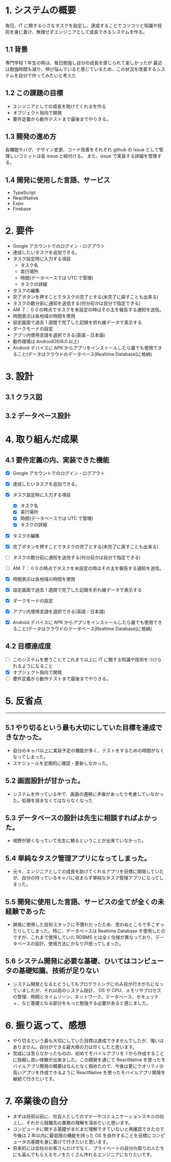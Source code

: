 # 1. システムの概要

毎日、IT に関する小さなタスクを設定し、達成することでコツコツと知識や技術を身に着け、無理せずエンジニアとして成長できるシステムを作る。

## 1.1 背景

専門学校 1 年生の時は、毎日勉強し自分の成長を感じられて楽しかったが 最近は勉強時間も減り、伸び悩んでいると感じているため、この状況を改善するシステムを自分で作ってみたいと考えた

## 1.2 この課題の目標

- エンジニアとしての成長を助けてくれるを作る
- オブジェクト指向で開発
- 要件定義から動作テストまで最後までやりきる。

## 1.3 開発の進め方

各機能やバグ、デザイン変更、コード改善をそれぞれ github の issue として管理しいコミットは各 issue と紐付ける。
また、issue で実装する詳細を管理する。

## 1.4 開発に使用した言語、サービス

- TypeScript
- ReactNative
- Expo
- Firebase

# 2. 要件

- Google アカウントでのログイン・ログアウト
- 達成したいタスクを追加できる。
- タスク設定時に入力する項目
  - タスク名
  - 実行場所
  - 時間(データベースでは UTC で管理)
  - タスクの詳細
- タスクの編集
- 完了ボタンを押すことでタスクの完了とする(未完了に戻すことも出来る)
- タスクの数分前に通知を送信する(何分前かは自分で指定できる)
- AM ７：００の時点でタスクを未設定の時はその主を報告する通知を送信。
- 時間表示は各地域の時間を使用
- 設定画面で過去 1 週間で完了した記録を折れ線データで表示する
- ダークモードの設定
- アプリ内使用言語を選択できる(英語・日本語)
- 動作環境は AndroidOS(6.0 以上)
- Android デバイスに APK からアプリをインストールしたら誰でも使用できること(データはクラウドのデータベース[Realtime Database]に格納)

# 3. 設計

## 3.1 クラス図

## 3.2 データベース設計

# 4. 取り組んだ成果

## 4.1 要件定義の内、実装できた機能

- [x] Google アカウントでのログイン・ログアウト

- [x] 達成したいタスクを追加できる。
- [x] タスク設定時に入力する項目
  - [x] タスク名
  - [x] 実行場所
  - [x] 時間(データベースでは UTC で管理)
  - [x] タスクの詳細
- [x] タスクの編集
- [x] 完了ボタンを押すことでタスクの完了とする(未完了に戻すことも出来る)
- [ ] タスクの数分前に通知を送信する(何分前かは自分で指定できる)
- [ ] AM ７：００の時点でタスクを未設定の時はその主を報告する通知を送信。
- [x] 時間表示は各地域の時間を使用
- [x] 設定画面で過去 1 週間で完了した記録を折れ線データで表示する
- [x] ダークモードの設定
- [x] アプリ内使用言語を選択できる(英語・日本語)
- [x] Android デバイスに APK からアプリをインストールしたら誰でも使用できること(データはクラウドのデータベース[Realtime Database]に格納)

## 4.2 目標達成度

- [ ] このシステムを使うことでこれまで以上に IT に関する知識や技術をつけられるようになること
- [x] オブジェクト指向で開発
- [ ] 要件定義から動作テストまで最後までやりきる。

# 5. 反省点

---

## 5.1 やり切るという最も大切にしていた目標を達成できなかった。

- 自分のキャパ以上に実装予定の機能が多く、テストをするための時間がなくなってしまった。
- スケジュールを定期的に確認・更新しなかった。

## 5.2 画面設計が甘かった。

- システムを作っている中で、画面の遷移に矛盾があったり考慮していなかった。処理を挟まなくてはならなくなった

## 5.3 データベースの設計は先生に相談すればよかった。

- 視野が狭くなっていて先生に頼るということが出来ていなかった。

## 5.4 単純なタスク管理アプリになってしまった。

- 元々、エンジニアとしての成長を助けてくれるアプリを目標に開発していたが、自分の持っているキャパに収まらず単純なタスク管理アプリになってしまった。

## 5.5 開発に使用した言語、サービスの全てが全くの未経験であった

- 開発に使用した技術スタックに不慣れだったため、思わぬところで手こずったりしてしまった。特に、データベースは Realtime Database を使用したのですが、これまで使用していた RDBMS とは全く仕様が異なっており、データベースの設計、使用方法にかなり戸惑ってしまった。

## 5.6 システム開発に必要な基礎、ひいてはコンピュータの基礎知識、技術が足りない

- システム開発となるとどうしてもプログラミングにのみ目が行きがちになっていましたが、それ以前のシステム設計、 OS や CPU、メモリやプロセスの管理、時間とタイムゾーン、ネットワーク、データベース、セキュリティ、など基礎となる部分をもっと勉強する必要があると感じました。

# 6. 振り返って、感想

- やり切るという最も大切にしていた目標は達成できませんでしたが、悔いはありません。自分ができる最大限の力は尽くしたと思います。
- 完成には至らなかったものの、初めてモバイルアプリを 1 から作成することに挑戦し良い体験が出来ました。この開発を通じて ReactNative を使ったモバイルアプリ開発の概要はなんとなく掴めたので、今後は更にクオリティの高いアプリを作成できるように ReactNative を使ったモバイルアプリ開発を継続て行きたいです。

# 7. 卒業後の自分

- まずは技術以前に、社会人としてのマナーやコミュニケーションスキルの向上し、それから就職先の業務の理解を深めたいと思います。
- コンピュータに関する基礎がまだまだ理解できていないと再確認できたので今後は 2 年以内に最低限の機能を持った OS を自作することを目標にコンピュータの基礎を身に着けて行きたいと思います。
- 将来的には会社のお客さんだけでなく、プライベートの自分の周りの人たちにも喜んでもらえるモノをたくさん作れるエンジニアになりたいです。
